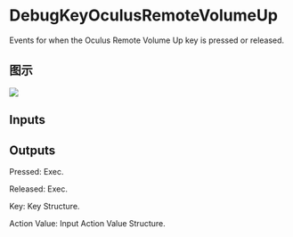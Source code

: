 # DebugKeyOculusRemoteVolumeUp

Events for when the Oculus Remote Volume Up key is pressed or released.

## 图示

![]($-20221218-19214496.png)

## Inputs

## Outputs

Pressed: Exec.

Released: Exec.

Key: Key Structure.

Action Value: Input Action Value Structure.

